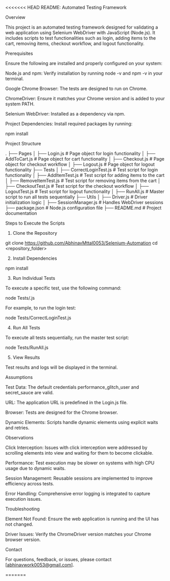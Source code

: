 <<<<<<< HEAD
README: Automated Testing Framework

Overview

This project is an automated testing framework designed for validating a web application using Selenium WebDriver with JavaScript (Node.js). It includes scripts to test functionalities such as login, adding items to the cart, removing items, checkout workflow, and logout functionality.

Prerequisites

Ensure the following are installed and properly configured on your system:

Node.js and npm: Verify installation by running node -v and npm -v in your terminal.

Google Chrome Browser: The tests are designed to run on Chrome.

ChromeDriver: Ensure it matches your Chrome version and is added to your system PATH.

Selenium WebDriver: Installed as a dependency via npm.

Project Dependencies: Install required packages by running:

npm install

Project Structure

.
├── Pages
│   ├── Login.js          # Page object for login functionality
│   ├── AddToCart.js      # Page object for cart functionality
│   ├── Checkout.js       # Page object for checkout workflow
│   ├── Logout.js         # Page object for logout functionality
├── Tests
│   ├── CorrectLoginTest.js # Test script for login functionality
│   ├── AddItemTest.js      # Test script for adding items to the cart
│   ├── RemoveItemTest.js   # Test script for removing items from the cart
│   ├── CheckoutTest.js     # Test script for the checkout workflow
│   ├── LogoutTest.js       # Test script for logout functionality
│   ├── RunAll.js           # Master script to run all tests sequentially
├── Utils
│   ├── Driver.js           # Driver initialization logic
│   ├── SessionManager.js   # Handles WebDriver sessions
├── package.json            # Node.js configuration file
├── README.md               # Project documentation

Steps to Execute the Scripts

1. Clone the Repository

git clone <https://github.com/AbhinavMttal0053/Selenium-Automation>
cd <repository_folder>

2. Install Dependencies

npm install

3. Run Individual Tests

To execute a specific test, use the following command:

node Tests/<TestFileName>.js

For example, to run the login test:

node Tests/CorrectLoginTest.js

4. Run All Tests

To execute all tests sequentially, run the master test script:

node Tests/RunAll.js

5. View Results

Test results and logs will be displayed in the terminal.

Assumptions

Test Data: The default credentials performance_glitch_user and secret_sauce are valid.

URL: The application URL is predefined in the Login.js file.

Browser: Tests are designed for the Chrome browser.

Dynamic Elements: Scripts handle dynamic elements using explicit waits and retries.

Observations

Click Interception: Issues with click interception were addressed by scrolling elements into view and waiting for them to become clickable.

Performance: Test execution may be slower on systems with high CPU usage due to dynamic waits.

Session Management: Reusable sessions are implemented to improve efficiency across tests.

Error Handling: Comprehensive error logging is integrated to capture execution issues.

Troubleshooting

Element Not Found: Ensure the web application is running and the UI has not changed.

Driver Issues: Verify the ChromeDriver version matches your Chrome browser version.


Contact

For questions, feedback, or issues, please contact [abhinavwork0053@gmail.com].

=======
